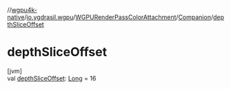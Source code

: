 //[wgpu4k-native](../../../../index.md)/[io.ygdrasil.wgpu](../../index.md)/[WGPURenderPassColorAttachment](../index.md)/[Companion](index.md)/[depthSliceOffset](depth-slice-offset.md)

# depthSliceOffset

[jvm]\
val [depthSliceOffset](depth-slice-offset.md): [Long](https://kotlinlang.org/api/core/kotlin-stdlib/kotlin/-long/index.html) = 16